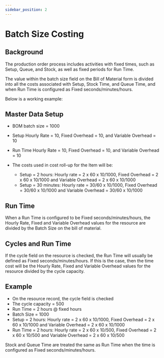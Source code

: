 ```yaml
---
sidebar_position: 2
---
```


# Batch Size Costing

## Background

The production order process includes activities with fixed times, such as Setup, Queue, and Stock, as well as fixed periods for Run Time.

The value within the batch size field on the Bill of Material form is divided into all the costs associated with Setup, Stock Time, and Queue Time, and when Run Time is configured as Fixed seconds/minutes/hours.

Below is a working example:

## Master Data Setup

- BOM batch size = 1000
- Setup Hourly Rate = 10, Fixed Overhead = 10, and Variable Overhead = 10
- Run Time Hourly Rate = 10, Fixed Overhead = 10, and Variable Overhead = 10
- The costs used in cost roll-up for the Item will be:

  - Setup = 2 hours: Hourly rate = 2 x 60 x 10/1000, Fixed Overhead = 2 x 60 x 10/1000 and Variable Overhead = 2 x 60 x 10/1000
  - Setup = 30 minutes: Hourly rate = 30/60 x 10/1000, Fixed Overhead = 30/60 x 10/1000 and Variable Overhead = 30/60 x 10/1000

## Run Time

When a Run Time is configured to be Fixed seconds/minutes/hours, the Hourly Rate, Fixed and Variable Overhead values for the resource are divided by the Batch Size on the bill of material.

## Cycles and Run Time

If the cycle field on the resource is checked, the Run Time will usually be defined as Fixed seconds/minutes/hours.
If this is the case, then the time cost will be the Hourly Rate, Fixed and Variable Overhead values for the resource divided by the cycle capacity.

## Example

- On the resource record, the cycle field is checked
- The cycle capacity = 500
- Run Time = 2 hours @ fixed hours
- Batch Size = 1000
- Setup = 2 hours: Hourly rate = 2 x 60 x 10/1000, Fixed Overhead = 2 x 60 x 10/1000 and Variable Overhead = 2 x 60 x 10/1000
- Run Time = 2 hours: Hourly rate = 2 x 60 x 10/500, Fixed Overhead = 2 x 60 x 10/500 and Variable Overhead = 2 x 60 x 10/500

Stock and Queue Time are treated the same as Run Time when the time is configured as Fixed seconds/minutes/hours.
